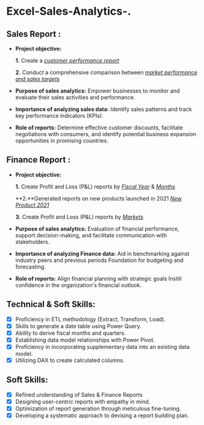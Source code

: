 # Excel-Sales-Analytics-.
## Sales Report :


- **Project objective:** 

    **1.** Create a _[customer performance report](https://github.com/pranav201999/Excel-Sales-Analytics-./blob/main/Customer%20Net%20Sales%20Performance.pdf)_

    **2.** Conduct a comprehensive comparison between _[market performance and sales targets](https://github.com/pranav201999/Excel-Sales-Analytics-./blob/main/Market%20Performance.pdf)_
- **Purpose of sales analytics:** Empower businesses to monitor and evaluate their sales activities and performance.

- **Importance of analyzing sales data:** Identify sales patterns and track key performance indicators (KPIs).

- **Role of reports:** Determine effective customer discounts, facilitate negotiations with consumers, and identify potential business expansion opportunities in promising countries.


## Finance Report :

- **Project objective:** 

    **1.** Create Profit and Loss (P&L) reports by _[Fiscal Year](https://github.com/pranav201999/Excel-Sales-Analytics-./blob/main/P%26L%20Statement%20by%20Fiscal%20Year.pdf)_ & _[Months](https://github.com/pranav201999/Excel-Sales-Analytics-./blob/main/P%26L%20Statement%20by%20Months.pdf)_
  
   **2.**Generated reports on new products launched in 2021 _[New Product 2021](https://github.com/pranav201999/Excel-Sales-Analytics-./blob/main/New%20Product%20-%202021.pdf)_

   **3.** Create Profit and Loss (P&L) reports by _[Markets](
https://github.com/pranav201999/Excel-Sales-Analytics-./blob/main/P%26L%20Statement%20by%20Markets.pdf
)_

- **Purpose of sales analytics:** Evaluation of financial performance, support decision-making, and facilitate communication with stakeholders.

- **Importance of analyzing Finance data:** Aid in benchmarking against industry peers and previous periods Foundation for budgeting and forecasting.

- **Role of reports:** Align financial planning with strategic goals Instill confidence in the organization's financial outlook.


## Technical & Soft Skills:
- [x]	Proficiency in ETL methodology (Extract, Transform, Load).
- [x]	Skills to generate a date table using Power Query.
- [x]	Ability to derive fiscal months and quarters.
- [x]	Establishing data model relationships with Power Pivot.
- [x]	Proficiency in incorporating supplementary data into an existing data model.
- [x]	Utilizing DAX to create calculated columns.

## Soft Skills:
- [x]	Refined understanding of Sales & Finance Reports
- [x]	Designing user-centric reports with empathy in mind.
- [x]	Optimization of report generation through meticulous fine-tuning.
- [x]	Developing a systematic approach to devising a report building plan.
